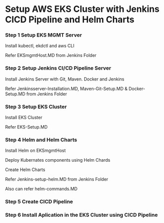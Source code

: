 # Setup AWS EKS Cluster with Jenkins CICD Pipeline and Helm Charts

### Step 1 Setup EKS MGMT Server
Install kubectl, ekdctl and aws CLI

Refer EKSmgmtHost.MD from Jenkins Folder

### Step 2 Setup Jenkins CI/CD Pipeline Server
Install Jenkins Server with Git, Maven. Docker and Jenkins

Refer Jenkinsserver-Installation.MD, Maven-Git-Setup.MD & Docker-Setup.MD from Jenkins Folder


### Step 3 Setup EKS Cluster
Install EKS Cluster

Refer EKS-Setup.MD


### Step 4 Helm and Helm Charts
Install Helm on EKSmgmtHost

Deploy Kubernates components using Helm Chards

Create Helm Charts

Refer Jenkins-setup-helm.MD from Jenkins Folder

Also can refer helm-commands.MD


### Step 5 Create CICD Pipeline





### Step 6 Install Aplication in the EKS Cluster using CICD Pipeline





